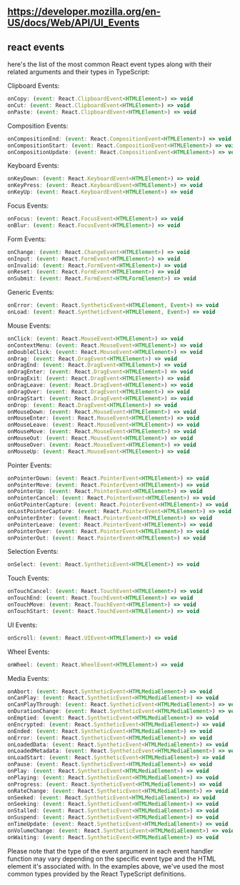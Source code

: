 ## https://developer.mozilla.org/en-US/docs/Web/API/UI_Events


## react events
here's the list of the most common React event types along with their related arguments and their types in TypeScript:

Clipboard Events:
```javascript
onCopy: (event: React.ClipboardEvent<HTMLElement>) => void
onCut: (event: React.ClipboardEvent<HTMLElement>) => void
onPaste: (event: React.ClipboardEvent<HTMLElement>) => void
```
Composition Events:
```javascript
onCompositionEnd: (event: React.CompositionEvent<HTMLElement>) => void
onCompositionStart: (event: React.CompositionEvent<HTMLElement>) => void
onCompositionUpdate: (event: React.CompositionEvent<HTMLElement>) => void
```
Keyboard Events:
```javascript
onKeyDown: (event: React.KeyboardEvent<HTMLElement>) => void
onKeyPress: (event: React.KeyboardEvent<HTMLElement>) => void
onKeyUp: (event: React.KeyboardEvent<HTMLElement>) => void
```
Focus Events:
```javascript
onFocus: (event: React.FocusEvent<HTMLElement>) => void
onBlur: (event: React.FocusEvent<HTMLElement>) => void
````
Form Events:
```javascript
onChange: (event: React.ChangeEvent<HTMLElement>) => void
onInput: (event: React.FormEvent<HTMLElement>) => void
onInvalid: (event: React.FormEvent<HTMLElement>) => void
onReset: (event: React.FormEvent<HTMLElement>) => void
onSubmit: (event: React.FormEvent<HTMLFormElement>) => void
```
Generic Events:
```javascript
onError: (event: React.SyntheticEvent<HTMLElement, Event>) => void
onLoad: (event: React.SyntheticEvent<HTMLElement, Event>) => void
````
Mouse Events:
```javascript
onClick: (event: React.MouseEvent<HTMLElement>) => void
onContextMenu: (event: React.MouseEvent<HTMLElement>) => void
onDoubleClick: (event: React.MouseEvent<HTMLElement>) => void
onDrag: (event: React.DragEvent<HTMLElement>) => void
onDragEnd: (event: React.DragEvent<HTMLElement>) => void
onDragEnter: (event: React.DragEvent<HTMLElement>) => void
onDragExit: (event: React.DragEvent<HTMLElement>) => void
onDragLeave: (event: React.DragEvent<HTMLElement>) => void
onDragOver: (event: React.DragEvent<HTMLElement>) => void
onDragStart: (event: React.DragEvent<HTMLElement>) => void
onDrop: (event: React.DragEvent<HTMLElement>) => void
onMouseDown: (event: React.MouseEvent<HTMLElement>) => void
onMouseEnter: (event: React.MouseEvent<HTMLElement>) => void
onMouseLeave: (event: React.MouseEvent<HTMLElement>) => void
onMouseMove: (event: React.MouseEvent<HTMLElement>) => void
onMouseOut: (event: React.MouseEvent<HTMLElement>) => void
onMouseOver: (event: React.MouseEvent<HTMLElement>) => void
onMouseUp: (event: React.MouseEvent<HTMLElement>) => void
```
Pointer Events:
```javascript
onPointerDown: (event: React.PointerEvent<HTMLElement>) => void
onPointerMove: (event: React.PointerEvent<HTMLElement>) => void
onPointerUp: (event: React.PointerEvent<HTMLElement>) => void
onPointerCancel: (event: React.PointerEvent<HTMLElement>) => void
onGotPointerCapture: (event: React.PointerEvent<HTMLElement>) => void
onLostPointerCapture: (event: React.PointerEvent<HTMLElement>) => void
onPointerEnter: (event: React.PointerEvent<HTMLElement>) => void
onPointerLeave: (event: React.PointerEvent<HTMLElement>) => void
onPointerOver: (event: React.PointerEvent<HTMLElement>) => void
onPointerOut: (event: React.PointerEvent<HTMLElement>) => void
```
Selection Events:
```javascript
onSelect: (event: React.SyntheticEvent<HTMLElement>) => void
```
Touch Events:
```javascript
onTouchCancel: (event: React.TouchEvent<HTMLElement>) => void
onTouchEnd: (event: React.TouchEvent<HTMLElement>) => void
onTouchMove: (event: React.TouchEvent<HTMLElement>) => void
onTouchStart: (event: React.TouchEvent<HTMLElement>) => void
```
UI Events:
```javascript
onScroll: (event: React.UIEvent<HTMLElement>) => void
```
Wheel Events:
```javascript
onWheel: (event: React.WheelEvent<HTMLElement>) => void
```
Media Events:
```javascript
onAbort: (event: React.SyntheticEvent<HTMLMediaElement>) => void
onCanPlay: (event: React.SyntheticEvent<HTMLMediaElement>) => void
onCanPlayThrough: (event: React.SyntheticEvent<HTMLMediaElement>) => void
onDurationChange: (event: React.SyntheticEvent<HTMLMediaElement>) => void
onEmptied: (event: React.SyntheticEvent<HTMLMediaElement>) => void
onEncrypted: (event: React.SyntheticEvent<HTMLMediaElement>) => void
onEnded: (event: React.SyntheticEvent<HTMLMediaElement>) => void
onError: (event: React.SyntheticEvent<HTMLMediaElement>) => void
onLoadedData: (event: React.SyntheticEvent<HTMLMediaElement>) => void
onLoadedMetadata: (event: React.SyntheticEvent<HTMLMediaElement>) => void
onLoadStart: (event: React.SyntheticEvent<HTMLMediaElement>) => void
onPause: (event: React.SyntheticEvent<HTMLMediaElement>) => void
onPlay: (event: React.SyntheticEvent<HTMLMediaElement>) => void
onPlaying: (event: React.SyntheticEvent<HTMLMediaElement>) => void
onProgress: (event: React.SyntheticEvent<HTMLMediaElement>) => void
onRateChange: (event: React.SyntheticEvent<HTMLMediaElement>) => void
onSeeked: (event: React.SyntheticEvent<HTMLMediaElement>) => void
onSeeking: (event: React.SyntheticEvent<HTMLMediaElement>) => void
onStalled: (event: React.SyntheticEvent<HTMLMediaElement>) => void
onSuspend: (event: React.SyntheticEvent<HTMLMediaElement>) => void
onTimeUpdate: (event: React.SyntheticEvent<HTMLMediaElement>) => void
onVolumeChange: (event: React.SyntheticEvent<HTMLMediaElement>) => void
onWaiting: (event: React.SyntheticEvent<HTMLMediaElement>) => void
```
Please note that the type of the event argument in each event handler function may vary depending on the specific event type and the HTML element it's associated with. In the examples above, we've used the most common types provided by the React TypeScript definitions.



